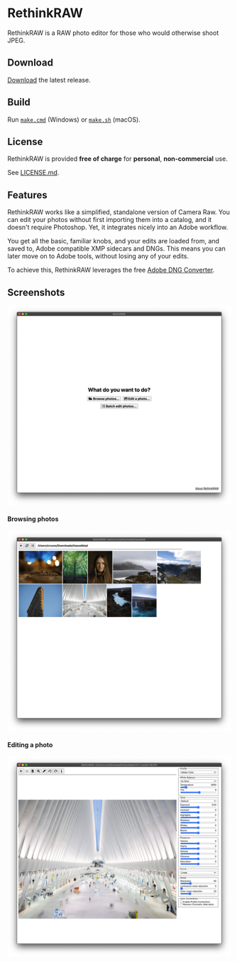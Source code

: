 # RethinkRAW

RethinkRAW is a RAW photo editor for those who would otherwise shoot JPEG.

## Download

[Download](https://github.com/ncruces/RethinkRAW/releases/latest) the latest release.

## Build

Run [`make.cmd`](make.cmd) (Windows) or [`make.sh`](make.sh) (macOS).

## License

RethinkRAW is provided **free of charge** for **personal**, **non-commercial** use.

See [LICENSE.md](LICENSE.md).

## Features

RethinkRAW works like a simplified, standalone version of Camera Raw.
You can edit your photos without first importing them into a catalog,
and it doesn't require Photoshop.
Yet, it integrates nicely into an Adobe workflow.

You get all the basic, familiar knobs,
and your edits are loaded from, and saved to,
Adobe compatible XMP sidecars and DNGs.
This means you can later move on to Adobe tools,
without losing any of your edits.

To achieve this, RethinkRAW leverages the free
[Adobe DNG Converter](https://helpx.adobe.com/photoshop/using/adobe-dng-converter.html).

## Screenshots

![Welcome screen](screens/welcome.png)

#### Browsing photos

![Browsing photos](screens/browse.png)

#### Editing a photo

![Editing a photo](screens/edit.png)

